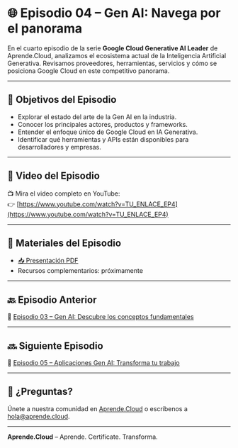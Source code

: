 # 🌐 Episodio 04 – Gen AI: Navega por el panorama

En el cuarto episodio de la serie **Google Cloud Generative AI Leader** de Aprende.Cloud, analizamos el ecosistema actual de la Inteligencia Artificial Generativa. Revisamos proveedores, herramientas, servicios y cómo se posiciona Google Cloud en este competitivo panorama.

---

## 🎯 Objetivos del Episodio

- Explorar el estado del arte de la Gen AI en la industria.
- Conocer los principales actores, productos y frameworks.
- Entender el enfoque único de Google Cloud en IA Generativa.
- Identificar qué herramientas y APIs están disponibles para desarrolladores y empresas.

---

## 🎥 Video del Episodio

📺 Mira el video completo en YouTube:  
👉 [https://www.youtube.com/watch?v=TU_ENLACE_EP4](https://www.youtube.com/watch?v=TU_ENLACE_EP4)

---

## 📄 Materiales del Episodio

- [📥 Presentación PDF](./ctr-gcp-generative-ai-leader-ep-04.pdf)
- Recursos complementarios: próximamente

---

## 🔙 Episodio Anterior

🧠 [Episodio 03 – Gen AI: Descubre los conceptos fundamentales](../ctr-gcp-generative-ai-leader-ep-03/)

---

## 🔜 Siguiente Episodio

💼 [Episodio 05 – Aplicaciones Gen AI: Transforma tu trabajo](../ctr-gcp-generative-ai-leader-ep-05/)

---

## 💬 ¿Preguntas?

Únete a nuestra comunidad en [Aprende.Cloud](https://aprende.cloud) o escríbenos a hola@aprende.cloud.

---

**Aprende.Cloud** – Aprende. Certifícate. Transforma.
